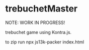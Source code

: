 # trebuchetMaster 

NOTE: WORK IN PROGRESS!

trebuchet game using Kontra.js.

to zip run
npx js13k-packer index.html
